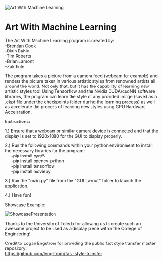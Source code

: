 ![Art With Machine Learning](https://user-images.githubusercontent.com/98792796/207993612-64991d08-197c-42ab-8ec9-ea7017fce2a6.jpg)

# Art With Machine Learning
The Art With Machine Learning program is created by:  
-Brendan Cook  
-Blain Bahls  
-Tim Roberts  
-Brian Lamont  
-Zak Rule  

The program takes a picture from a camera feed (webcam for example) and renders the picture taken in various artistic styles from renowned artists all around the world. Not only that, but it has the capability of learning new artistic styles too! Using Tensorflow and the Nvidia CUDA/cudNN software libraries, the program can learn the style of any provided image (saved as a .ckpt file under the checkpoints folder during the learning process) as well as accelerate the  process of learning new styles using GPU Hardware Acceleration.  

Instructions:  

1.) Ensure that a webcam or similar camera device is connected and that the display is set to 1920x1080 for the GUI to display properly. 
  
2.) Run the following commands within your python environment to install the necessary libraries for the program:  
&nbsp;&nbsp;&nbsp;&nbsp;&nbsp;-pip install pyqt5  
&nbsp;&nbsp;&nbsp;&nbsp;&nbsp;-pip install opencv-python  
&nbsp;&nbsp;&nbsp;&nbsp;&nbsp;-pip install tensorflow  
&nbsp;&nbsp;&nbsp;&nbsp;&nbsp;-pip install moviepy  
  
3.) Run the "main.py" file from the "GUI Layout" folder to launch the application.

4.) Have fun!

Showcase Example:  

![ShowcasePresentation](https://user-images.githubusercontent.com/98792796/208005159-7938fb94-5ce3-483d-99db-daa41c1dc900.jpg)


Thanks to the University of Toledo for allowing us to create such an awesome project to be used as a display piece within the College of Engineering!  

Credit to Logan Engstrom for providing the public fast style transfer master repository:  
https://github.com/lengstrom/fast-style-transfer

